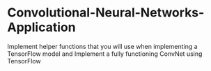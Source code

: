# Convolutional-Neural-Networks-Application
Implement helper functions that you will use when implementing a TensorFlow model  and  Implement a fully functioning ConvNet using TensorFlow
